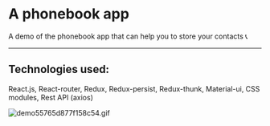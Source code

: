 # A phonebook app

A demo of the phonebook app that can help you to store your contacts :telephone_receiver: 

- - - -

## Technologies used: 

React.js, React-router, Redux, Redux-persist, Redux-thunk, Material-ui, CSS modules, Rest API (axios)  

![demo55765d877f158c54.gif](https://s10.gifyu.com/images/demo55765d877f158c54.gif)

